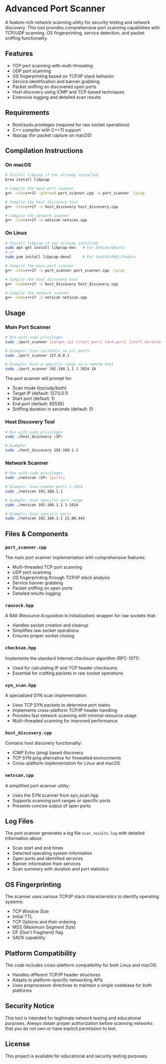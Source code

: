 # Advanced Port Scanner

A feature-rich network scanning utility for security testing and network discovery. This tool provides comprehensive port scanning capabilities with TCP/UDP scanning, OS fingerprinting, service detection, and packet sniffing functionality.

## Features

- TCP port scanning with multi-threading
- UDP port scanning
- OS fingerprinting based on TCP/IP stack behavior
- Service identification and banner grabbing
- Packet sniffing on discovered open ports
- Host discovery using ICMP and TCP-based techniques
- Extensive logging and detailed scan results

## Requirements

- Root/sudo privileges (required for raw socket operations)
- C++ compiler with C++11 support
- libpcap (for packet capture on macOS)

## Compilation Instructions

### On macOS

```bash
# Install libpcap if not already installed
brew install libpcap

# Compile the main port scanner
g++ -std=c++17 -pthread port_scanner.cpp -o port_scanner -lpcap

# Compile the host discovery tool
g++ -std=c++17 -o host_discovery host_discovery.cpp

# Compile the network scanner
g++ -std=c++17 -o netscan netscan.cpp
```

### On Linux

```bash
# Install libpcap if not already installed
sudo apt-get install libpcap-dev   # For Debian/Ubuntu
# or
sudo yum install libpcap-devel     # For CentOS/RHEL/Fedora

# Compile the main port scanner
g++ -std=c++17 -o port_scanner port_scanner.cpp -lpcap

# Compile the host discovery tool
g++ -std=c++17 -o host_discovery host_discovery.cpp

# Compile the network scanner
g++ -std=c++17 -o netscan netscan.cpp
```

## Usage

### Main Port Scanner

```bash
# Run with sudo privileges
sudo ./port_scanner [target_ip] [start_port] [end_port] [sniff_duration]

# Example: Scan localhost on all ports
sudo ./port_scanner 127.0.0.1

# Example: Scan a specific range on a remote host
sudo ./port_scanner 192.168.1.1 1 1024 10
```

The port scanner will prompt for:
- Scan mode (tcp/udp/both)
- Target IP (default: 127.0.0.1)
- Start port (default: 1)
- End port (default: 65535)
- Sniffing duration in seconds (default: 5)

### Host Discovery Tool

```bash
# Run with sudo privileges
sudo ./host_discovery <IP>

# Example
sudo ./host_discovery 192.168.1.1
```

### Network Scanner

```bash
# Run with sudo privileges
sudo ./netscan <IP> [ports]

# Example: Scan common ports 1-1024
sudo ./netscan 192.168.1.1

# Example: Scan specific port range
sudo ./netscan 192.168.1.1 1-1024

# Example: Scan specific ports
sudo ./netscan 192.168.1.1 22,80,443
```

## Files & Components

### `port_scanner.cpp`
The main port scanner implementation with comprehensive features:
- Multi-threaded TCP port scanning
- UDP port scanning
- OS fingerprinting through TCP/IP stack analysis
- Service banner grabbing
- Packet sniffing on open ports
- Detailed results logging

### `rawsock.hpp`
A RAII (Resource Acquisition Is Initialization) wrapper for raw sockets that:
- Handles socket creation and cleanup
- Simplifies raw socket operations
- Ensures proper socket closing

### `checksum.hpp`
Implements the standard Internet checksum algorithm (RFC-1071):
- Used for calculating IP and TCP header checksums
- Essential for crafting packets in raw socket operations

### `syn_scan.hpp`
A specialized SYN scan implementation:
- Uses TCP SYN packets to determine port states
- Implements cross-platform TCP/IP header handling
- Provides fast network scanning with minimal resource usage
- Multi-threaded scanning for improved performance

### `host_discovery.cpp`
Contains host discovery functionality:
- ICMP Echo (ping) based discovery
- TCP SYN ping alternative for firewalled environments
- Cross-platform implementation for Linux and macOS

### `netscan.cpp`
A simplified port scanner utility:
- Uses the SYN scanner from syn_scan.hpp
- Supports scanning port ranges or specific ports
- Presents concise output of open ports

## Log Files

The port scanner generates a log file `scan_results.log` with detailed information about:
- Scan start and end times
- Detected operating system information
- Open ports and identified services
- Banner information from services
- Scan summary with duration and port statistics

## OS Fingerprinting

The scanner uses various TCP/IP stack characteristics to identify operating systems:
- TCP Window Size
- Initial TTL
- TCP Options and their ordering
- MSS (Maximum Segment Size)
- DF (Don't Fragment) flag
- SACK capability

## Platform Compatibility

The code includes cross-platform compatibility for both Linux and macOS:
- Handles different TCP/IP header structures
- Adapts to platform-specific networking APIs
- Uses preprocessor directives to maintain a single codebase for both platforms

## Security Notice

This tool is intended for legitimate network testing and educational purposes. Always obtain proper authorization before scanning networks that you do not own or have explicit permission to test.

## License

This project is available for educational and security testing purposes.